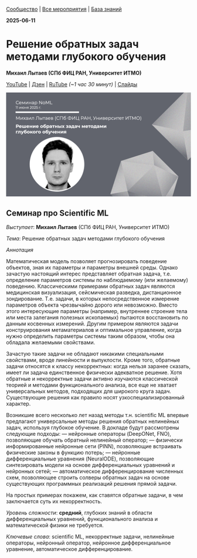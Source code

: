 [Сообщество](/README.RU.md) | [Все мероприятия](/Events.RU.md) | [База знаний](/KB/README.RU.md)

**2025-06-11**

# Решение обратных задач методами глубокого обучения

**Михаил Лытаев (СПб ФИЦ РАН, Университет ИТМО)**

[YouTube](https://youtube.com/live/YE34r0eD8jc) | [Дзен](https://dzen.ru/video/watch/68511a828c69f062a410044b) | [RuTube](https://rutube.ru/video/285da8bf933bf5147262cb759ede7478/) *(~1 час 30 минут)* | [Слайды](2025-06-11-Lytaev-Inverse.pdf)

![thumbnail](thumbnail.jpeg)

## Семинар про Scientific ML

*Выступает*: **Михаил Лытаев** (СПб ФИЦ РАН, Университет ИТМО)

*Тема*: Решение обратных задач методами глубокого обучения

*Аннотация*

Математическая модель позволяет прогнозировать поведение объектов, зная их параметры и параметры внешней среды. Однако зачастую настоящий интерес представляет обратная задача, т.е. определение параметров системы по наблюдаемому (или желаемому) поведению. Классическими примерами обратных задач являются медицинская визуализация, сейсмическая разведка, дистанционное зондирование. Т.е. задачи, в которых непосредственное измерение параметров объекта чрезвычайно дорого или невозможно. Вместо этого интересующие параметры (например, внутреннее строение тела или места залегания полезных ископаемых) пытаются восстановить по данным косвенных измерений. Другим примером являются задачи конструирования метаматериалов и оптимальное управление, когда нужно определить параметры системы таким образом, чтобы она обладала желаемыми свойствами.

Зачастую такие задачи не обладают никакими специальными свойствами, вроде линейности и выпуклости. Кроме того, обратные задачи относятся к классу некорректных: когда нельзя заранее сказать, имеет ли задача единственное физически адекватное решение.
Хотя обратные и некорректные задачи активно изучаются классической теорией и методами функционального анализа, все еще не хватает универсальных методов, подходящих для широкого круга задач. Существующие решения как правило носят узкоспециализированный характер.

Возникшие всего несколько лет назад методы т.н. scientific ML впервые предлагают универсальные методы решения обратных нелинейных задач, используя глубокое обучение. В докладе будут рассмотрены следующие подходы:
— нейронные операторы (DeepONet, FNO), позволяющие обучать обратный нелинейный оператор;
— физически информированные нейронные сети (PINN), позволяющие встраивать физические законы в функцию потерь;
— нейронные дифференциальные уравнения (NeuralODE), позволяющие синтезировать модели на основе дифференциальных уравнений и нейронных сетей;
— автоматическое дифференцирование численных схем, позволяющее строить солверы обратных задач на основе существующих программных реализаций решения прямой задачи.

На простых примерах покажем, как ставятся обратные задачи, в чем заключается суть их некорректность.

*Уровень сложности*: **средний**, глубоких знаний в области дифференциальных уравнений, функционального анализа и математической физики не требуется.

*Ключевые слова*: scientific ML, некорректные задачи, нелинейные операторы, нейронный оператор, нейронное дифференциальное уравнение, автоматическое дифференцирование.